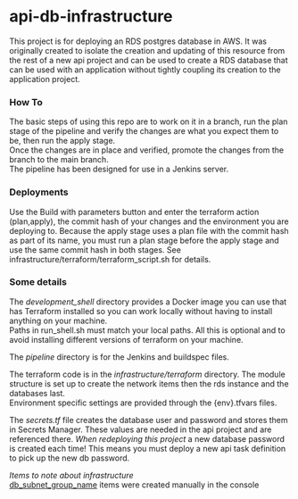 # api-db-infrastructure #
This project is for deploying an RDS postgres database in AWS. It was originally created to isolate the creation and updating of this resource from the rest of a new api project and can be used to create a RDS database that can be used with an application without tightly coupling its creation to the application project.

### How To ###   
The basic steps of using this repo are to work on it in a branch, run the plan stage of the pipeline and verify the changes are what you expect them to be, then run the apply stage.   
Once the changes are in place and verified, promote the changes from the branch to the main branch.    
The pipeline has been designed for use in a Jenkins server.    

### Deployments ###    
Use the Build with parameters button and enter the terraform action (plan,apply), the commit hash of your changes and the environment you are deploying to. Because the apply stage uses a plan file with the commit hash as part of its name, you must run a plan stage before the apply stage and use the same commit hash in both stages. See infrastructure/terraform/terraform_script.sh for details.    

### Some details ###
The _development_shell_ directory provides a Docker image you can use that has Terraform installed so you can work locally without having to install anything on your machine.    
Paths in run_shell.sh must match your local paths. All this is optional and to avoid installing different versions of terraform on your machine.    

The _pipeline_ directory is for the Jenkins and buildspec files.   

The terraform code is in the _infrastructure/terraform_ directory. The module structure is set up to create the network items then the rds instance and the databases last.   
Environment specific settings are provided through the {env}.tfvars files.   

The _secrets.tf_ file creates the database user and password and stores them in Secrets Manager. These values are needed in the api project and are referenced there.
_When redeploying this project_ a new database password is created each time! This means you must deploy a new api task definition to pick up the new db password.   

_Items to note about infrastructure_    
<u>db_subnet_group_name</u> items were created manually in the console
